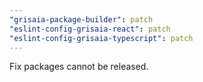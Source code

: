 ```yaml
---
"grisaia-package-builder": patch
"eslint-config-grisaia-react": patch
"eslint-config-grisaia-typescript": patch
---
```


Fix packages cannot be released.
